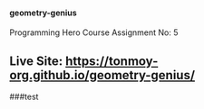 #### geometry-genius
Programming Hero Course Assignment No: 5

## Live Site: https://tonmoy-org.github.io/geometry-genius/
###test
